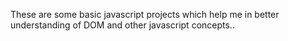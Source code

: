 These are some basic javascript projects which help me in better understanding of DOM and other javascript concepts..
